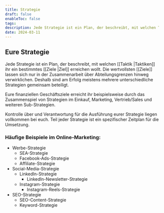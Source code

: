 ```yaml
---
title: Strategie
draft: false
enableToc: false
tags: 
description: Jede Strategie ist ein Plan, der beschreibt, mit welchen Taktiken ihr ein bestimmtes Ziel erreichen wollt. Teil jeder Strategie ist ein spezifischer Zeitplan für die Umsetzung.
date: 2024-03-11
---
```

## Eure Strategie

Jede Strategie ist ein Plan, der beschreibt, mit welchen [[Taktik |Taktiken]] ihr ein bestimmtes [[Ziele |Ziel]] erreichen wollt. Die wertvollsten [[Ziele]] lassen sich nur in der Zusammenarbeit über Abteilungsgrenzen hinweg verwirklichen. Deshalb sind am Erfolg meistens mehrere unterschiedliche Strategien gemeinsam beteiligt.

Eure finanziellen Geschäftsziele erreicht ihr beispielsweise durch das Zusammenspiel von Strategien im Einkauf, Marketing, Vertrieb/Sales und weiteren Sub-Strategien.

Kontrolle über und Verantwortung für die Ausführung eurer Strategie liegen vollkommen bei euch. Teil jeder Strategie ist ein spezifischer Zeitplan für die Umsetzung.

### Häufige Beispiele im Online-Marketing:

- Werbe-Strategie
    - SEA-Strategie
    - Facebook-Ads-Strategie
    - Affiliate-Strategie
- Social-Media-Strategie
    - LinkedIn-Strategie
        - LinkedIn-Newsletter-Strategie
    - Instagram-Strategie
        - Instagram-Reels-Strategie
- SEO-Strategie
    - SEO-Content-Strategie
    - Keyword-Strategie